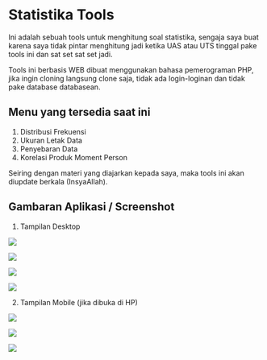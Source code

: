 # Statistika Tools

Ini adalah sebuah tools untuk menghitung soal statistika, sengaja saya buat karena saya tidak pintar menghitung jadi ketika UAS atau UTS tinggal pake tools ini dan sat set sat set jadi.

Tools ini berbasis WEB dibuat menggunakan bahasa pemerograman PHP, jika ingin cloning langsung clone saja, tidak ada login-loginan dan tidak pake database databasean.

## Menu yang tersedia saat ini

1. Distribusi Frekuensi
2. Ukuran Letak Data
3. Penyebaran Data
4. Korelasi Produk Moment Person

Seiring dengan materi yang diajarkan kepada saya, maka tools ini akan diupdate berkala (InsyaAllah).

## Gambaran Aplikasi / Screenshot

1. Tampilan Desktop

![](art/home-page.png)

![](art/hitung1.png)

![](art/hitung2.png)

![](art/hitung3.png)

2. Tampilan Mobile (jika dibuka di HP)

![](art/mobile1.jpg)

![](art/mobile2.jpg)

![](art/mobile3.jpg)